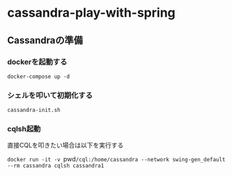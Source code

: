 # cassandra-play-with-spring
## Cassandraの準備
### dockerを起動する
`docker-compose up -d`
### シェルを叩いて初期化する
`cassandra-init.sh`
### cqlsh起動
直接CQLを叩きたい場合は以下を実行する

`docker run -it -v `pwd`/cql:/home/cassandra --network swing-gen_default --rm cassandra cqlsh cassandra1`
